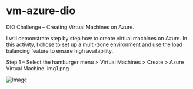 # vm-azure-dio
DIO Challenge – Creating Virtual Machines on Azure.

I will demonstrate step by step how to create virtual machines on Azure. In this activity, I chose to set up a multi-zone environment and use the load balancing feature to ensure high availability.

Step 1 – Select the hamburger menu > Virtual Machines > Create > Azure Virtual Machine.
img1.png

![Image](https://github.com/user-attachments/assets/e04d6f55-3b91-4be0-b2b7-626807b0d073)



